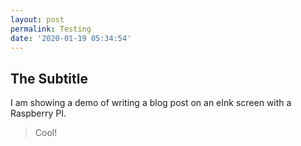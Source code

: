 ```yaml
---
layout: post
permalink: Testing
date: '2020-01-19 05:34:54'
---
```


## The Subtitle

I am showing a demo of writing a blog post on an eInk screen with a Raspberry PI.

> Cool!

